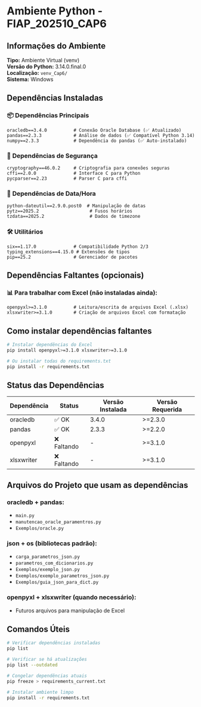 # Ambiente Python - FIAP_202510_CAP6

## Informações do Ambiente

**Tipo:** Ambiente Virtual (venv)  
**Versão do Python:** 3.14.0.final.0  
**Localização:** `venv_Cap6/`  
**Sistema:** Windows  

## Dependências Instaladas

### 📦 **Dependências Principais**
```
oracledb==3.4.0          # Conexão Oracle Database (✅ Atualizado)
pandas==2.3.3            # Análise de dados (✅ Compatível Python 3.14)
numpy==2.3.3             # Dependência do pandas (✅ Auto-instalado)
```

### 🔐 **Dependências de Segurança**
```
cryptography==46.0.2     # Criptografia para conexões seguras
cffi==2.0.0              # Interface C para Python
pycparser==2.23          # Parser C para cffi
```

### 📅 **Dependências de Data/Hora**
```
python-dateutil==2.9.0.post0  # Manipulação de datas
pytz==2025.2                   # Fusos horários
tzdata==2025.2                 # Dados de timezone
```

### 🛠️ **Utilitários**
```
six==1.17.0              # Compatibilidade Python 2/3
typing_extensions==4.15.0 # Extensões de tipos
pip==25.2                # Gerenciador de pacotes
```

## Dependências Faltantes (opcionais)

### 📊 **Para trabalhar com Excel** (não instaladas ainda):
```
openpyxl>=3.1.0          # Leitura/escrita de arquivos Excel (.xlsx)
xlsxwriter>=3.1.0        # Criação de arquivos Excel com formatação
```

## Como instalar dependências faltantes

```bash
# Instalar dependências do Excel
pip install openpyxl>=3.1.0 xlsxwriter>=3.1.0

# Ou instalar todas do requirements.txt
pip install -r requirements.txt
```

## Status das Dependências

| Dependência | Status | Versão Instalada | Versão Requerida |
|-------------|--------|------------------|------------------|
| oracledb | ✅ OK | 3.4.0 | >=2.3.0 |
| pandas | ✅ OK | 2.3.3 | >=2.2.0 |
| openpyxl | ❌ Faltando | - | >=3.1.0 |
| xlsxwriter | ❌ Faltando | - | >=3.1.0 |

## Arquivos do Projeto que usam as dependências

### **oracledb + pandas:**
- `main.py`
- `manutencao_oracle_paramentros.py` 
- `Exemplos/oracle.py`

### **json + os (bibliotecas padrão):**
- `carga_parametros_json.py`
- `parametros_com_dicionarios.py`
- `Exemplos/exemplo_json.py`
- `Exemplos/exemplo_parametros_json.py`
- `Exemplos/guia_json_para_dict.py`

### **openpyxl + xlsxwriter (quando necessário):**
- Futuros arquivos para manipulação de Excel

## Comandos Úteis

```bash
# Verificar dependências instaladas
pip list

# Verificar se há atualizações
pip list --outdated

# Congelar dependências atuais
pip freeze > requirements_current.txt

# Instalar ambiente limpo
pip install -r requirements.txt
```